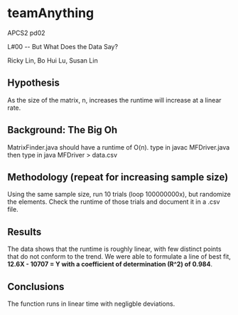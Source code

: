 # teamAnything #
APCS2 pd02

L#00 -- But What Does the Data Say?

Ricky Lin, Bo Hui Lu, Susan Lin

## Hypothesis ## 
As the size of the matrix, n, increases the runtime will increase at a linear rate.

## Background: The Big Oh ##
MatrixFinder.java should have a runtime of O(n).
type in javac MFDriver.java
then type in java MFDriver > data.csv

## Methodology (repeat for increasing sample size) ##
Using the same sample size, run 10 trials (loop 100000000x), but randomize the elements. Check the runtime of those trials and document it in a .csv file.

## Results ##
The data shows that the runtime is roughly linear, with few distinct points that do not conform to the trend. We were able to formulate a line of best fit, **12.6X - 10707 = Y with a coefficient of determination (R^2) of 0.984**.  

## Conclusions ##
The function runs in linear time with negligble deviations. 